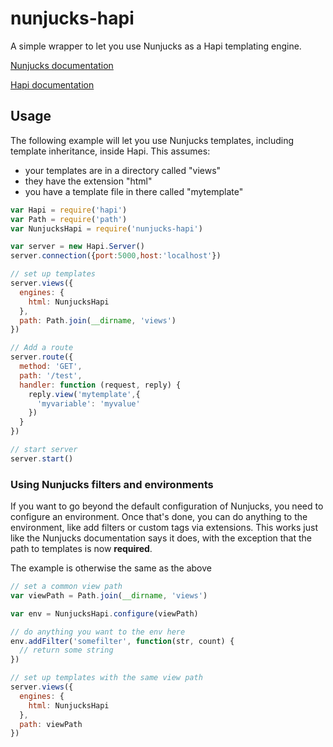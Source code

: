 # nunjucks-hapi
A simple wrapper to let you use Nunjucks as a Hapi templating engine.

[Nunjucks documentation](http://mozilla.github.io/nunjucks/api.html)

[Hapi documentation](http://hapijs.com/api)

## Usage

The following example will let you use Nunjucks templates, including template
inheritance, inside Hapi. This assumes:

* your templates are in a directory called "views"
* they have the extension "html"
* you have a template file in there called "mytemplate"

```javascript
var Hapi = require('hapi')
var Path = require('path')
var NunjucksHapi = require('nunjucks-hapi')

var server = new Hapi.Server()
server.connection({port:5000,host:'localhost'})

// set up templates
server.views({
  engines: {
    html: NunjucksHapi
  },
  path: Path.join(__dirname, 'views')
})

// Add a route
server.route({
  method: 'GET',
  path: '/test',
  handler: function (request, reply) {
    reply.view('mytemplate',{
      'myvariable': 'myvalue'
    })
  }
})

// start server
server.start()
```

### Using Nunjucks filters and environments

If you want to go beyond the default configuration of Nunjucks, you 
need to configure an environment. Once that's done, you can do
anything to the environment, like add filters or custom tags via 
extensions. This works just like the Nunjucks documentation says it
does, with the exception that the path to templates is now **required**.

The example is otherwise the same as the above

```javascript
// set a common view path
var viewPath = Path.join(__dirname, 'views')

var env = NunjucksHapi.configure(viewPath)

// do anything you want to the env here
env.addFilter('somefilter', function(str, count) {
  // return some string
})

// set up templates with the same view path
server.views({
  engines: {
    html: NunjucksHapi
  },
  path: viewPath
})

```